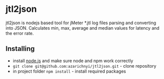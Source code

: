 jtl2json
================

jtl2json is nodejs based tool for jMeter *.jtl log files parsing and converting into JSON. Calculates min, max, average and median values for latency and the error rate.

Installing
------------------------------------------------
- install [node.js](http://nodejs.org/download/) and make sure node and npm work correctly
- `git clone git@github.com:azarichnyi/jtl2json.git` - clone repository
- in project folder `npm install` - install required packages 

